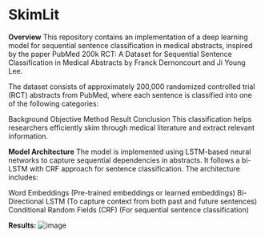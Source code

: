 # SkimLit
**Overview**
This repository contains an implementation of a deep learning model for sequential sentence classification in medical abstracts, inspired by the paper PubMed 200k RCT: A Dataset for Sequential Sentence Classification in Medical Abstracts by Franck Dernoncourt and Ji Young Lee.

The dataset consists of approximately 200,000 randomized controlled trial (RCT) abstracts from PubMed, where each sentence is classified into one of the following categories:

Background
Objective
Method
Result
Conclusion
This classification helps researchers efficiently skim through medical literature and extract relevant information.

**Model Architecture**
The model is implemented using LSTM-based neural networks to capture sequential dependencies in abstracts. It follows a bi-LSTM with CRF approach for sentence classification. The architecture includes:

Word Embeddings (Pre-trained embeddings or learned embeddings)
Bi-Directional LSTM (To capture context from both past and future sentences)
Conditional Random Fields (CRF) (For sequential sentence classification)

**Results:**
![image](https://github.com/user-attachments/assets/9d8dbdfa-94ae-440d-bf1e-09824a4c6d99)

